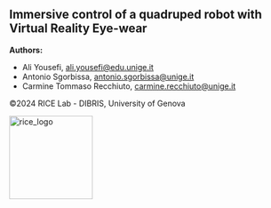 ## Immersive control of a quadruped robot with Virtual Reality Eye-wear

**Authors:** 
  - Ali Yousefi, ali.yousefi@edu.unige.it
  - Antonio Sgorbissa, antonio.sgorbissa@unige.it
  - Carmine Tommaso Recchiuto, carmine.recchiuto@unige.it
    
©2024 RICE Lab - DIBRIS, University of Genova
<p align="left">
<img src="https://github.com/aliy98/slope_constrained_planner/assets/65722399/6605b9e1-53cc-4962-9b81-9f15e27de395" width="150" title="rice_logo">
</p>
